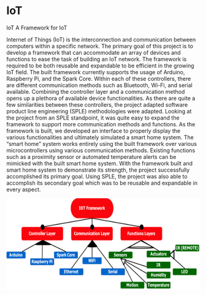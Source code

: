 # IoT
IoT
A Framework for IoT

Internet of Things (IoT) is the interconnection and communication between computers within a specific network. The primary goal of this project is to develop a framework that can accommodate an array of devices and functions to ease the task of building an IoT network.  The framework is required to be both reusable and expandable to be efficient in the growing IoT field. The built framework currently supports the usage of Arduino, Raspberry Pi, and the Spark Core. Within each of these controllers, there are different communication methods such as Bluetooth, Wi-Fi, and serial available. Combining the controller layer and a communication method opens up a plethora of available device functionalities.  As there are quite a few similarities between these controllers, the project adapted software product line engineering (SPLE) methodologies were adapted. Looking at the project from an SPLE standpoint, it was quite easy to expand the framework to support more communication methods and functions. As the framework is built, we developed an interface to properly display the various functionalities and ultimately simulated a smart home system. The “smart home” system works entirely using the built framework over various microcontrollers using various communication methods. Existing functions such as a proximity sensor or automated temperature alerts can be mimicked with the built smart home system. With the framework built and smart home system to demonstrate its strength, the project successfully accomplished its primary goal. Using SPLE, the project was also able to accomplish its secondary goal which was to be reusable and expandable in every aspect.

<img src="IoT.png"/>
